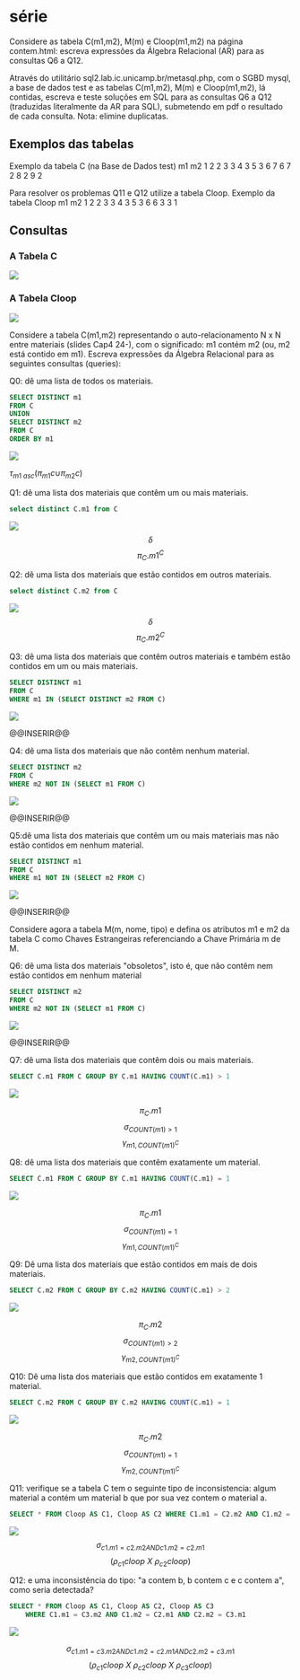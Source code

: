 # série 

Considere as tabela C(m1,m2), M(m) e Cloop(m1,m2) na página contem.html: escreva expressões da Álgebra Relacional (AR) para as consultas Q6 a Q12.

Através do utilitário sql2.lab.ic.unicamp.br/metasql.php, com o SGBD mysql, a base de dados test e as tabelas C(m1,m2), M(m) e Cloop(m1,m2), lá contidas, escreva e teste soluções em SQL para as consultas Q6 a Q12 (traduzidas literalmente da AR para SQL), submetendo em pdf o resultado de cada consulta. Nota: elimine duplicatas.

## Exemplos das tabelas

Exemplo da tabela C (na Base de Dados test)
m1  m2
1   2
2   3
3   4
3   5
3   6
7   6
7   2
8   2
9   2

Para resolver os problemas Q11 e Q12 utilize a tabela Cloop.
Exemplo da tabela Cloop
m1  m2
1   2
2   3
3   4
3   5
3   6
6   3
3   1

## Consultas

### A Tabela C 

![](image/C.png)

### A Tabela Cloop 

![](image/Cloop.png)

Considere a tabela C(m1,m2) representando o auto-relacionamento N x N
entre materiais (slides Cap4 24-), com o significado:
m1 contém m2 (ou, m2 está contido em m1).
Escreva expressões da Álgebra Relacional para as seguintes consultas (queries):

Q0: dê uma lista de todos os materiais.

```sql
SELECT DISTINCT m1
FROM C
UNION
SELECT DISTINCT m2
FROM C
ORDER BY m1
```
![](image/q0.png)

$\tau_{m1 \ asc}(\pi_{m1} c\cup_{}^{}\pi_{m2}c)$

Q1: dê uma lista dos materiais que contêm um ou mais materiais.
```sql
select distinct C.m1 from C 
```
![](image/q1.png)
$$\delta$$
$$\pi _C.m1^C$$


Q2: dê uma lista dos materiais que estão contidos em outros materiais.
```sql
select distinct C.m2 from C
```
![](image/q2.png)
$$\delta$$
$$\pi _C.m2^C$$


Q3: dê uma lista dos materiais que contêm outros materiais e também estão contidos em um ou mais materiais.
```sql
SELECT DISTINCT m1
FROM C
WHERE m1 IN (SELECT DISTINCT m2 FROM C)
```
![](image/q3.png)

@@INSERIR@@


Q4: dê uma lista dos materiais que não contêm nenhum material.
```sql 
SELECT DISTINCT m2
FROM C
WHERE m2 NOT IN (SELECT m1 FROM C)
```
![](image/q4.png)

@@INSERIR@@


Q5:dê uma lista dos materiais que contêm um ou mais materiais mas não estão contidos em nenhum material.
```sql
SELECT DISTINCT m1
FROM C
WHERE m1 NOT IN (SELECT m2 FROM C)
```
![](image/q5.png)

@@INSERIR@@


Considere agora a tabela M(m, nome, tipo) e defina  os atributos m1 e m2 da tabela C como Chaves Estrangeiras referenciando a Chave Primária m de M.


Q6: dê uma lista dos materiais "obsoletos", isto é, que não contêm nem estão contidos em nenhum material
```sql
SELECT DISTINCT m2
FROM C
WHERE m2 NOT IN (SELECT m1 FROM C)
```
![](image/q6.png)

@@INSERIR@@


Q7: dê uma lista dos materiais que contêm dois ou mais materiais.
```sql 
SELECT C.m1 FROM C GROUP BY C.m1 HAVING COUNT(C.m1) > 1
```
![](image/q7.png)

$$\pi _C.m1$$
$$\sigma_{COUNT(m1) > 1}$$
$$\gamma_{m1, COUNT(m1)^C}$$

Q8: dê uma lista dos materiais que contêm exatamente um material.
```sql
SELECT C.m1 FROM C GROUP BY C.m1 HAVING COUNT(C.m1) = 1
```
![](image/q8.png)

$$\pi _C.m1$$
$$\sigma_{COUNT(m1) = 1}$$
$$\gamma_{m1, COUNT(m1)^C}$$

Q9: Dê uma lista dos materiais que estão contidos em mais de dois materiais.
```sql 
SELECT C.m2 FROM C GROUP BY C.m2 HAVING COUNT(C.m1) > 2
```
![](image/q9.png)

$$\pi _C.m2$$
$$\sigma_{COUNT(m1) > 2}$$
$$\gamma_{m2, COUNT(m1)^C}$$

Q10: Dê uma lista dos materiais que estão contidos em exatamente 1 material.
```sql
SELECT C.m2 FROM C GROUP BY C.m2 HAVING COUNT(C.m1) = 1
```
![](image/q10.png)

$$\pi _C.m2$$
$$\sigma_{COUNT(m1) = 1}$$
$$\gamma_{m2, COUNT(m1)^C}$$

Q11: verifique se a tabela C tem o seguinte tipo de inconsistencia: algum material a contém um material b que por sua vez contem o material a.
```sql
SELECT * FROM Cloop AS C1, Cloop AS C2 WHERE C1.m1 = C2.m2 AND C1.m2 = C2.m1
```
![](image/q11.png)
$$\sigma_{c1.m1 = c2.m2 AND c1.m2 = c2.m1}$$
$$(\rho_{c1}cloop \  X  \ \rho_{c2}cloop)$$


Q12: e uma inconsistência do tipo: "a contem b, b contem c e c contem a", como seria detectada?
```sql
SELECT * FROM Cloop AS C1, Cloop AS C2, Cloop AS C3
    WHERE C1.m1 = C3.m2 AND C1.m2 = C2.m1 AND C2.m2 = C3.m1
```
![](image/q12.png)

$$\sigma_{c1.m1 = c3.m2 AND c1.m2 = c2.m1 AND c2.m2 = c3.m1}$$
$$(\rho_{c1}cloop \  X  \ \rho_{c2}cloop \  X  \ \rho_{c3}cloop)$$
